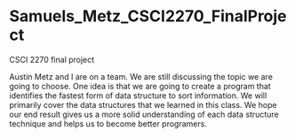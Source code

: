 # Samuels_Metz_CSCI2270_FinalProject
CSCI 2270 final project

Austin Metz and I are on a team. We are still discussing the topic we are going to choose. One idea is that we are going to create a program that identifies the fastest form of data structure to sort information. We will primarily cover the data structures that we learned in this class. We hope our end result gives us a more solid understanding of each data structure technique and helps us to become better programers. 
